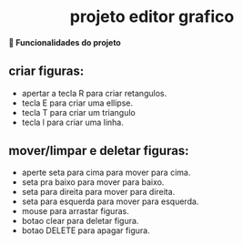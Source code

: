 <h1 align="center"> projeto editor grafico </h1>
<h4 >🔨 Funcionalidades do projeto
  </h4>

## **criar figuras:**
- apertar a tecla R para criar retangulos.
- tecla E para criar uma ellipse.
- tecla T para criar um triangulo
- tecla l para criar uma linha.
## **mover/limpar e deletar figuras:**
- aperte seta para cima para mover para cima.
- seta pra baixo para mover para baixo.
- seta para direita para mover para direita.
- seta para esquerda para mover para esquerda.
- mouse para arrastar figuras.
- botao clear para deletar figura.
- botao DELETE para apagar figura.
